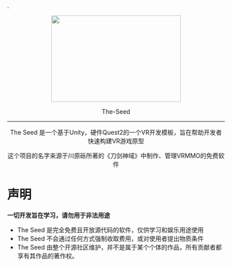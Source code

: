 .<div align=center><img src="https://github.com/whx-prog/The-Seed-Link-Future/blob/main/Image_Seed.jpg" width="300" height="200" /></div>  
<p align="center">  The-Seed </p>  

___  

<p align="center">  The Seed 是一个基于Unity，硬件Quest2的一个VR开发模板，旨在帮助开发者快速构建VR游戏原型 </p> 

<p align="center">  这个项目的名字来源于川原砾所著的《刀剑神域》中制作、管理VRMMO的免费软件 </p>   


# 声明 
**一切开发旨在学习，请勿用于非法用途**
* The Seed 是完全免费且开放源代码的软件，仅供学习和娱乐用途使用
 * The Seed 不会通过任何方式强制收取费用，或对使用者提出物质条件
  * The Seed 由整个开源社区维护，并不是属于某个个体的作品，所有贡献者都享有其作品的著作权。






 
